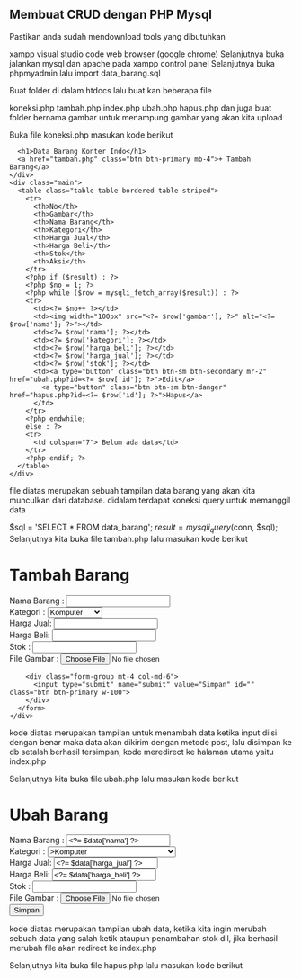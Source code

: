 ## Membuat CRUD dengan PHP Mysql
Pastikan anda sudah mendownload tools yang dibutuhkan

xampp
visual studio code
web browser (google chrome)
Selanjutnya buka jalankan mysql dan apache pada xampp control panel Selanjutnya buka phpmyadmin lalu import data_barang.sql

Buat folder di dalam htdocs lalu buat kan beberapa file

koneksi.php
tambah.php
index.php
ubah.php
hapus.php
dan juga buat folder bernama gambar untuk menampung gambar yang akan kita upload

Buka file koneksi.php masukan kode berikut

<?php

$host = "localhost";

$host = "localhost";
$user = "root";
$pass = "";
$db = "latihan1";

$conn = mysqli_connect($host, $user, $pass, $db);
if ($conn == false) {
  echo "Koneksi ke server gagal";
  die();
}

kode diatas merupakan koneksi pada mysql pastikan untuk user dan password sesuaikan dengan punya kalian

Selanjutnya kita buka file index.php lalu masukan kode berikut

<?php
include("koneksi.php");

$sql = 'SELECT * FROM data_barang';
$result = mysqli_query($conn, $sql);

?>

<!DOCTYPE html>
<html lang="en">

<head>
  <meta charset="UTF-8">
  <meta name="viewport" content="width=device-width, initial-scale=1.0">
  <link href="https://cdn.jsdelivr.net/npm/bootstrap@5.0.2/dist/css/bootstrap.min.css" rel="stylesheet"
    integrity="sha384-EVSTQN3/azprG1Anm3QDgpJLIm9Nao0Yz1ztcQTwFspd3yD65VohhpuuCOmLASjC" crossorigin="anonymous">
  <title>Data Barang</title>
</head>

<body>
  <div class="container mt-4">
    <div class="d-flex justify-content-between">

      <h1>Data Barang Konter Indo</h1>
      <a href="tambah.php" class="btn btn-primary mb-4">+ Tambah Barang</a>
    </div>
    <div class="main">
      <table class="table table-bordered table-striped">
        <tr>
          <th>No</th>
          <th>Gambar</th>
          <th>Nama Barang</th>
          <th>Kategori</th>
          <th>Harga Jual</th>
          <th>Harga Beli</th>
          <th>Stok</th>
          <th>Aksi</th>
        </tr>
        <?php if ($result) : ?>
        <?php $no = 1; ?>
        <?php while ($row = mysqli_fetch_array($result)) : ?>
        <tr>
          <td><?= $no++ ?></td>
          <td><img width="100px" src="<?= $row['gambar']; ?>" alt="<?= $row['nama']; ?>"></td>
          <td><?= $row['nama']; ?></td>
          <td><?= $row['kategori']; ?></td>
          <td><?= $row['harga_beli']; ?></td>
          <td><?= $row['harga_jual']; ?></td>
          <td><?= $row['stok']; ?></td>
          <td><a type="button" class="btn btn-sm btn-secondary mr-2" href="ubah.php?id=<?= $row['id']; ?>">Edit</a>
            <a type="button" class="btn btn-sm btn-danger" href="hapus.php?id=<?= $row['id']; ?>">Hapus</a>
          </td>
        </tr>
        <?php endwhile;
        else : ?>
        <tr>
          <td colspan="7"> Belum ada data</td>
        </tr>
        <?php endif; ?>
      </table>
    </div>
  </div>
  <script>
  function hapus() {
    alert("Anda bukan admin!")
  }

  function edit() {
    alert("Anda bukan admin!")
  }
  </script>
</body>

</html>


file diatas merupakan sebuah tampilan data barang yang akan kita munculkan dari database. didalam terdapat koneksi query untuk memanggil data

$sql = 'SELECT * FROM data_barang';
$result = mysqli_query($conn, $sql);
Selanjutnya kita buka file tambah.php lalu masukan kode berikut

<?php
error_reporting(E_ALL);
include_once 'koneksi.php';

if (isset($_POST['submit'])) {
  $nama = $_POST['nama'];
  $harga_jual = $_POST['harga_jual'];
  $harga_beli = $_POST['harga_beli'];
  $stok = $_POST['stok'];
  $kategori = $_POST['kategori'];
  $file_gambar = $_FILES['file_gambar'];
  $gambar = null;
  if ($file_gambar['error'] == 0) {
    $filename = str_replace(' ', '_', $file_gambar['name']);
    $destination = dirname(__FILE__) . '/gambar/' . $filename;
    if (move_uploaded_file($file_gambar['tmp_name'], $destination)) {
      $gambar = 'gambar/' . $filename;
    }
  }

  $sql = 'INSERT INTO data_barang (nama, kategori, harga_jual, harga_beli, stok, gambar)';
  $sql .= "VALUE ('{$nama}', '{$kategori}', '{$harga_jual}', '{$harga_beli}', '{$stok}', '{$gambar}')";

  $result = mysqli_query($conn, $sql);
  header('location:index.php');
}
?>

<!DOCTYPE html>
<html lang="en">

<head>
  <meta charset="UTF-8">
  <meta name="viewport" content="width=device-width, initial-scale=1.0">
  <link href="https://cdn.jsdelivr.net/npm/bootstrap@5.0.2/dist/css/bootstrap.min.css" rel="stylesheet"
    integrity="sha384-EVSTQN3/azprG1Anm3QDgpJLIm9Nao0Yz1ztcQTwFspd3yD65VohhpuuCOmLASjC" crossorigin="anonymous">
  <title>Tambah Barang</title>
</head>

<body>
  <div class="container">
    <h1>Tambah Barang</h1>
    <div class="form">
      <form action="tambah.php" method="post" enctype="multipart/form-data">
        <div class="form-group col-md-6">
          <label for="nama">Nama Barang :</label>
          <input type="text" name="nama" id="nama" class="form-control">
        </div>
        <div class="form-group mt-2 col-md-6">
          <label for="kategori">Kategori :</label>
          <select name="kategori" id="kategori" class="form-control ">
            <option value="Komputer">Komputer </option>
            <option value="Elektronik">Elektronik </option>
            <option value="Hand Phone">Hand Phone </option>
          </select>
        </div>
        <div class="form-group mt-2 col-md-6">
          <label for="harga_jual mt-2 ">Harga Jual:</label>
          <input type="text" name="harga_jual" id="harga_jual" class="form-control">
        </div>
        <div class="form-group mt-2 col-md-6">
          <label for="harga_beli">Harga Beli:</label>
          <input type="text" name="harga_beli" id="harga_beli" class="form-control">
        </div>
        <div class="form-group mt-2 col-md-6">
          <label for="stok">Stok :</label>
          <input type="number" name="stok" id="stok" class="form-control">
        </div>
        <div class="form-group mt-2 col-md-6">
          <label for="file_gambar">File Gambar :</label>
          <input type="file" name="file_gambar" id="file_gambar" class="form-control">
        </div>

        <div class="form-group mt-4 col-md-6">
          <input type="submit" name="submit" value="Simpan" id="" class="btn btn-primary w-100">
        </div>
      </form>
    </div>
  </div>
</body>

</html>
kode diatas merupakan tampilan untuk menambah data ketika input diisi dengan benar maka data akan dikirim dengan metode post, lalu disimpan ke db setalah berhasil tersimpan, kode meredirect ke halaman utama yaitu index.php

Selanjutnya kita buka file ubah.php lalu masukan kode berikut

<?php
// error_reporting(E_ALL);
include_once 'koneksi.php';
$id = $_GET['id'];

if (isset($_POST['submit'])) {
  $id_barang = $_POST['id'];
  var_dump($id_barang);
  $nama = $_POST['nama'];
  $harga_jual = $_POST['harga_jual'];
  $harga_beli = $_POST['harga_beli'];
  $stok = $_POST['stok'];
  $kategori = $_POST['kategori'];

  $file_gambar = $_FILES['file_gambar'];
  $gambar = null;
  if ($file_gambar['error'] == 0) {
    $filename = str_replace(' ', '_', $file_gambar['name']);
    $destination = dirname(__FILE__) . '/gambar/' . $filename;
    if (move_uploaded_file($file_gambar['tmp_name'], $destination)) {
      $gambar = 'gambar/' . $filename;
    }
  }

  $sql = 'UPDATE data_barang SET ';
  $sql .= "nama = '{$nama}', kategori = '{$kategori}', ";
  $sql .= "harga_jual = '{$harga_jual}', harga_beli = '{$harga_beli}', stok = '{$stok}' ";
  if (!empty($gambar))
    $sql .= ", gambar = '{$gambar}' ";
  $sql .= "WHERE id='{$id_barang}' ";
  $result = mysqli_query($conn, $sql);
  header('location: index.php');


  // $result = mysqli_query($conn, $sql);
  // header('location: index.php');
}

$sql = "SELECT * FROM data_barang WHERE id='{$id}' ";
$result = mysqli_query($conn, $sql);
if (!$result) die("Error : Data tidak tersedia");
$data = mysqli_fetch_array($result);

function is_select($var, $val)
{
  if ($var == $val) return 'selected="selected"';
  return false;
}
?>

<!DOCTYPE html>
<html lang="en">

<head>
  <meta charset="UTF-8">
  <meta name="viewport" content="width=device-width, initial-scale=1.0">
  <link href="https://cdn.jsdelivr.net/npm/bootstrap@5.0.2/dist/css/bootstrap.min.css" rel="stylesheet"
    integrity="sha384-EVSTQN3/azprG1Anm3QDgpJLIm9Nao0Yz1ztcQTwFspd3yD65VohhpuuCOmLASjC" crossorigin="anonymous">
  <title>Ubah Barang</title>
</head>

<body>
  <div class="container">
    <h1>Ubah Barang <?= $_GET['id'] ?></h1>
    <div class="form">
      <form action="" method="post" enctype="multipart/form-data">
        <div class="form-group col-md-6">
          <label for="nama">Nama Barang :</label>
          <input type="text" name="nama" id="nama" value="<?= $data['nama'] ?>" class="form-control">
        </div>
        <div class="form-group mt-2 col-md-6">
          <label for="kategori">Kategori :</label>
          <select name="kategori" id="kategori" class="form-control ">
            <option value="Komputer" <?php echo is_select("Komputer", $data["kategori"]); ?>>Komputer </option>
            <option <?php echo is_select("Elektronik", $data["kategori"]); ?> value="Elektronik">Elektronik </option>
            <option <?php echo is_select("Hand Phone", $data["kategori"]); ?> value="Hand Phone">Hand Phone </option>
          </select>
        </div>
        <div class="form-group mt-2 col-md-6">
          <label for="harga_jual mt-2 ">Harga Jual:</label>
          <input type="text" name="harga_jual" value="<?= $data['harga_jual'] ?>" id="harga_jual" class="form-control">
        </div>
        <div class="form-group mt-2 col-md-6">
          <label for="harga_beli">Harga Beli:</label>
          <input type="text" value="<?= $data['harga_beli'] ?>" name="harga_beli" id="harga_beli" class="form-control">
        </div>
        <div class="form-group mt-2 col-md-6">
          <label for="stok">Stok :</label>
          <input type="number" value="<?= $data['stok'] ?>" name="stok" id="stok" class="form-control">
        </div>
        <div class="form-group mt-2 col-md-6">
          <label for="file_gambar">File Gambar :</label>
          <input type="file" name="file_gambar" id="file_gambar" class="form-control">
        </div>
        <input type="hidden" value="<?= $data['id'] ?>" name="id">
        <div class="form-group mt-4 col-md-6">
          <input type="submit" name="submit" value="Simpan" id="" class="btn btn-primary w-100">
        </div>
      </form>
    </div>
  </div>
</body>

</html>

kode diatas merupakan tampilan ubah data, ketika kita ingin merubah sebuah data yang salah ketik ataupun penambahan stok dll, jika berhasil merubah file akan redirect ke index.php

Selanjutnya kita buka file hapus.php lalu masukan kode berikut

<?php
include_once 'koneksi.php';
$id = $_GET['id'];

$sql = "DELETE FROM data_barang WHERE id = '{$id}'";
$result = mysqli_query($conn, $sql);
header('location: index.php');
pada kode diatas merupakan perintah untuk menghapus data, berdasarkan id yang dipilih untuk dihapus jika berhasil file akan meredirect ke index.php

Berikut hasil dari CRUD yang sudah kita buat :

halaman index

![DATA BARANG](https://github.com/ririn27/web3.main/assets/115934294/044b69ab-45b9-4cc3-ad68-46f68d4828be)

halaman tambah

![tambah](https://github.com/ririn27/web3.main/assets/115934294/7e4d5a29-9baf-4a3c-a8b4-1ed456347ba6)


halaman ubah

![UBAH](https://github.com/ririn27/web3.main/assets/115934294/1db460cc-eb58-49e3-9da2-9d4e5573afa1)


selesai

Terima kasih semoga bermanfaat


